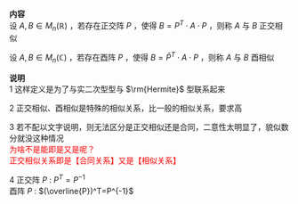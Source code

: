 **内容**  
设 $A,B\in M_n(\mathbb{R})$ ，若存在正交阵 $P$ ，使得 $B=P^T\cdot A\cdot P$ ，则称 $A$ 与 $B$ 正交相似  
  
设 $A,B\in M_n(\mathbb{C})$ ，若存在酉阵 $P$ ，使得 $B=\bar{P}^T\cdot A\cdot P$ ，则称 $A$ 与 $B$ 酉相似  
  
**说明**  
1 这样定义是为了与实二次型型与 $\rm{Hermite}$ 型联系起来  
  
2 正交相似、酉相似是特殊的相似关系，比一般的相似关系，要求高  
  
3 若不配以文字说明，则无法区分是正交相似还是合同，二意性太明显了，貌似数分就没这种情况  
  <font color=red>为啥不是能即是又是呢？</font>  
  <font color=red>正交相似关系即是【合同关系】又是【相似关系】</font>  
  
4 正交阵 $P$ :  $P^T=P^{-1}$   
  酉阵 $P$ :  $(\overline{P})^T=P^{-1}$   
